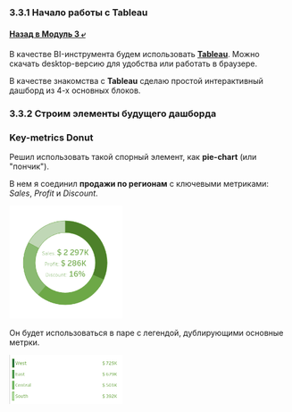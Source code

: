 ### 3.3.1 Начало работы с Tableau

#### [Назад в Модуль 3 ⤶](/DE-101/Module3/readme.md)

В качестве BI-инструмента будем использовать **[Tableau](https://www.tableau.com/)**. Можно скачать desktop-версию 
для удобства или работать в браузере.

В качестве знакомства с **Tableau** сделаю простой интерактивный дашборд из 4-х основных блоков.


### 3.3.2 Строим элементы будущего дашборда
### Key-metrics Donut
Решил использовать такой спорный элемент, как **pie-chart** (или "пончик"). 

В нем я соединил **продажи по регионам** 
с ключевыми метриками: _Sales_, _Profit_ и _Discount_.

<img src="/DE-101/Module3/img/donut_tp.png" width="40%">

Он будет использоваться в паре с легендой, дублирующими основные метрки.

<img src="/DE-101/Module3/img/legend_tp.png" width="40%">